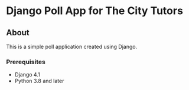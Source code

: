 # Django Poll App for The City Tutors

## About <a name = "about"></a>

This is a simple poll application created using Django.

### Prerequisites

- Django 4.1
- Python 3.8 and later

